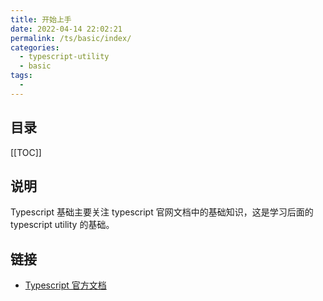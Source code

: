 ```yaml
---
title: 开始上手
date: 2022-04-14 22:02:21
permalink: /ts/basic/index/
categories:
  - typescript-utility
  - basic
tags:
  - 
---
```


<TimeToRead />

## 目录

[[TOC]]

## 说明

Typescript 基础主要关注 typescript 官网文档中的基础知识，这是学习后面的 typescript utility 的基础。

## 链接

- [Typescript 官方文档](https://www.typescriptlang.org/docs/handbook/2/basic-types.html)
